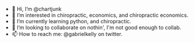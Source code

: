 - 👋 Hi, I’m @chartjunk
- 👀 I’m interested in chiropractic, economics, and chiropractic economics.
- 🌱 I’m currently learning python, and chiropractic.
- 💞️ I’m looking to collaborate on nothin', I'm not good enough to collab. 
- 📫 How to reach me: @gabrielkelly on twitter.

<!---
chartjunk/chartjunk is a ✨ special ✨ repository because its `README.md` (this file) appears on your GitHub profile.
You can click the Preview link to take a look at your changes.
--->
